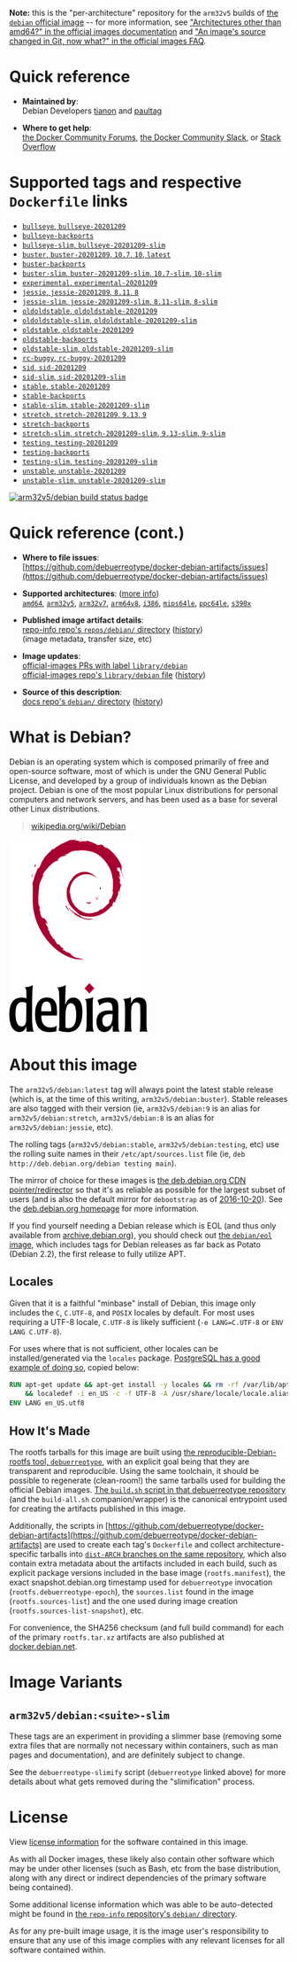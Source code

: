 <!--

********************************************************************************

WARNING:

    DO NOT EDIT "debian/README.md"

    IT IS AUTO-GENERATED

    (from the other files in "debian/" combined with a set of templates)

********************************************************************************

-->

**Note:** this is the "per-architecture" repository for the `arm32v5` builds of [the `debian` official image](https://hub.docker.com/_/debian) -- for more information, see ["Architectures other than amd64?" in the official images documentation](https://github.com/docker-library/official-images#architectures-other-than-amd64) and ["An image's source changed in Git, now what?" in the official images FAQ](https://github.com/docker-library/faq#an-images-source-changed-in-git-now-what).

# Quick reference

-	**Maintained by**:  
	Debian Developers [tianon](https://qa.debian.org/developer.php?login=tianon) and [paultag](https://qa.debian.org/developer.php?login=paultag)

-	**Where to get help**:  
	[the Docker Community Forums](https://forums.docker.com/), [the Docker Community Slack](https://dockr.ly/slack), or [Stack Overflow](https://stackoverflow.com/search?tab=newest&q=docker)

# Supported tags and respective `Dockerfile` links

-	[`bullseye`, `bullseye-20201209`](https://github.com/debuerreotype/docker-debian-artifacts/blob/1c9d0d917c3923ca6aec20b0e0659d95bdd30f78/bullseye/Dockerfile)
-	[`bullseye-backports`](https://github.com/debuerreotype/docker-debian-artifacts/blob/1c9d0d917c3923ca6aec20b0e0659d95bdd30f78/bullseye/backports/Dockerfile)
-	[`bullseye-slim`, `bullseye-20201209-slim`](https://github.com/debuerreotype/docker-debian-artifacts/blob/1c9d0d917c3923ca6aec20b0e0659d95bdd30f78/bullseye/slim/Dockerfile)
-	[`buster`, `buster-20201209`, `10.7`, `10`, `latest`](https://github.com/debuerreotype/docker-debian-artifacts/blob/1c9d0d917c3923ca6aec20b0e0659d95bdd30f78/buster/Dockerfile)
-	[`buster-backports`](https://github.com/debuerreotype/docker-debian-artifacts/blob/1c9d0d917c3923ca6aec20b0e0659d95bdd30f78/buster/backports/Dockerfile)
-	[`buster-slim`, `buster-20201209-slim`, `10.7-slim`, `10-slim`](https://github.com/debuerreotype/docker-debian-artifacts/blob/1c9d0d917c3923ca6aec20b0e0659d95bdd30f78/buster/slim/Dockerfile)
-	[`experimental`, `experimental-20201209`](https://github.com/debuerreotype/docker-debian-artifacts/blob/1c9d0d917c3923ca6aec20b0e0659d95bdd30f78/experimental/Dockerfile)
-	[`jessie`, `jessie-20201209`, `8.11`, `8`](https://github.com/debuerreotype/docker-debian-artifacts/blob/1c9d0d917c3923ca6aec20b0e0659d95bdd30f78/jessie/Dockerfile)
-	[`jessie-slim`, `jessie-20201209-slim`, `8.11-slim`, `8-slim`](https://github.com/debuerreotype/docker-debian-artifacts/blob/1c9d0d917c3923ca6aec20b0e0659d95bdd30f78/jessie/slim/Dockerfile)
-	[`oldoldstable`, `oldoldstable-20201209`](https://github.com/debuerreotype/docker-debian-artifacts/blob/1c9d0d917c3923ca6aec20b0e0659d95bdd30f78/oldoldstable/Dockerfile)
-	[`oldoldstable-slim`, `oldoldstable-20201209-slim`](https://github.com/debuerreotype/docker-debian-artifacts/blob/1c9d0d917c3923ca6aec20b0e0659d95bdd30f78/oldoldstable/slim/Dockerfile)
-	[`oldstable`, `oldstable-20201209`](https://github.com/debuerreotype/docker-debian-artifacts/blob/1c9d0d917c3923ca6aec20b0e0659d95bdd30f78/oldstable/Dockerfile)
-	[`oldstable-backports`](https://github.com/debuerreotype/docker-debian-artifacts/blob/1c9d0d917c3923ca6aec20b0e0659d95bdd30f78/oldstable/backports/Dockerfile)
-	[`oldstable-slim`, `oldstable-20201209-slim`](https://github.com/debuerreotype/docker-debian-artifacts/blob/1c9d0d917c3923ca6aec20b0e0659d95bdd30f78/oldstable/slim/Dockerfile)
-	[`rc-buggy`, `rc-buggy-20201209`](https://github.com/debuerreotype/docker-debian-artifacts/blob/1c9d0d917c3923ca6aec20b0e0659d95bdd30f78/rc-buggy/Dockerfile)
-	[`sid`, `sid-20201209`](https://github.com/debuerreotype/docker-debian-artifacts/blob/1c9d0d917c3923ca6aec20b0e0659d95bdd30f78/sid/Dockerfile)
-	[`sid-slim`, `sid-20201209-slim`](https://github.com/debuerreotype/docker-debian-artifacts/blob/1c9d0d917c3923ca6aec20b0e0659d95bdd30f78/sid/slim/Dockerfile)
-	[`stable`, `stable-20201209`](https://github.com/debuerreotype/docker-debian-artifacts/blob/1c9d0d917c3923ca6aec20b0e0659d95bdd30f78/stable/Dockerfile)
-	[`stable-backports`](https://github.com/debuerreotype/docker-debian-artifacts/blob/1c9d0d917c3923ca6aec20b0e0659d95bdd30f78/stable/backports/Dockerfile)
-	[`stable-slim`, `stable-20201209-slim`](https://github.com/debuerreotype/docker-debian-artifacts/blob/1c9d0d917c3923ca6aec20b0e0659d95bdd30f78/stable/slim/Dockerfile)
-	[`stretch`, `stretch-20201209`, `9.13`, `9`](https://github.com/debuerreotype/docker-debian-artifacts/blob/1c9d0d917c3923ca6aec20b0e0659d95bdd30f78/stretch/Dockerfile)
-	[`stretch-backports`](https://github.com/debuerreotype/docker-debian-artifacts/blob/1c9d0d917c3923ca6aec20b0e0659d95bdd30f78/stretch/backports/Dockerfile)
-	[`stretch-slim`, `stretch-20201209-slim`, `9.13-slim`, `9-slim`](https://github.com/debuerreotype/docker-debian-artifacts/blob/1c9d0d917c3923ca6aec20b0e0659d95bdd30f78/stretch/slim/Dockerfile)
-	[`testing`, `testing-20201209`](https://github.com/debuerreotype/docker-debian-artifacts/blob/1c9d0d917c3923ca6aec20b0e0659d95bdd30f78/testing/Dockerfile)
-	[`testing-backports`](https://github.com/debuerreotype/docker-debian-artifacts/blob/1c9d0d917c3923ca6aec20b0e0659d95bdd30f78/testing/backports/Dockerfile)
-	[`testing-slim`, `testing-20201209-slim`](https://github.com/debuerreotype/docker-debian-artifacts/blob/1c9d0d917c3923ca6aec20b0e0659d95bdd30f78/testing/slim/Dockerfile)
-	[`unstable`, `unstable-20201209`](https://github.com/debuerreotype/docker-debian-artifacts/blob/1c9d0d917c3923ca6aec20b0e0659d95bdd30f78/unstable/Dockerfile)
-	[`unstable-slim`, `unstable-20201209-slim`](https://github.com/debuerreotype/docker-debian-artifacts/blob/1c9d0d917c3923ca6aec20b0e0659d95bdd30f78/unstable/slim/Dockerfile)

[![arm32v5/debian build status badge](https://img.shields.io/jenkins/s/https/doi-janky.infosiftr.net/job/multiarch/job/arm32v5/job/debian.svg?label=arm32v5/debian%20%20build%20job)](https://doi-janky.infosiftr.net/job/multiarch/job/arm32v5/job/debian/)

# Quick reference (cont.)

-	**Where to file issues**:  
	[https://github.com/debuerreotype/docker-debian-artifacts/issues](https://github.com/debuerreotype/docker-debian-artifacts/issues)

-	**Supported architectures**: ([more info](https://github.com/docker-library/official-images#architectures-other-than-amd64))  
	[`amd64`](https://hub.docker.com/r/amd64/debian/), [`arm32v5`](https://hub.docker.com/r/arm32v5/debian/), [`arm32v7`](https://hub.docker.com/r/arm32v7/debian/), [`arm64v8`](https://hub.docker.com/r/arm64v8/debian/), [`i386`](https://hub.docker.com/r/i386/debian/), [`mips64le`](https://hub.docker.com/r/mips64le/debian/), [`ppc64le`](https://hub.docker.com/r/ppc64le/debian/), [`s390x`](https://hub.docker.com/r/s390x/debian/)

-	**Published image artifact details**:  
	[repo-info repo's `repos/debian/` directory](https://github.com/docker-library/repo-info/blob/master/repos/debian) ([history](https://github.com/docker-library/repo-info/commits/master/repos/debian))  
	(image metadata, transfer size, etc)

-	**Image updates**:  
	[official-images PRs with label `library/debian`](https://github.com/docker-library/official-images/pulls?q=label%3Alibrary%2Fdebian)  
	[official-images repo's `library/debian` file](https://github.com/docker-library/official-images/blob/master/library/debian) ([history](https://github.com/docker-library/official-images/commits/master/library/debian))

-	**Source of this description**:  
	[docs repo's `debian/` directory](https://github.com/docker-library/docs/tree/master/debian) ([history](https://github.com/docker-library/docs/commits/master/debian))

# What is Debian?

Debian is an operating system which is composed primarily of free and open-source software, most of which is under the GNU General Public License, and developed by a group of individuals known as the Debian project. Debian is one of the most popular Linux distributions for personal computers and network servers, and has been used as a base for several other Linux distributions.

> [wikipedia.org/wiki/Debian](https://en.wikipedia.org/wiki/Debian)

![logo](https://raw.githubusercontent.com/docker-library/docs/b449be7df57e9ed9086bb5821bfb5d6cdc5d67a4/debian/logo.png)

# About this image

The `arm32v5/debian:latest` tag will always point the latest stable release (which is, at the time of this writing, `arm32v5/debian:buster`). Stable releases are also tagged with their version (ie, `arm32v5/debian:9` is an alias for `arm32v5/debian:stretch`, `arm32v5/debian:8` is an alias for `arm32v5/debian:jessie`, etc).

The rolling tags (`arm32v5/debian:stable`, `arm32v5/debian:testing`, etc) use the rolling suite names in their `/etc/apt/sources.list` file (ie, `deb http://deb.debian.org/debian testing main`).

The mirror of choice for these images is [the deb.debian.org CDN pointer/redirector](https://deb.debian.org) so that it's as reliable as possible for the largest subset of users (and is also the default mirror for `debootstrap` as of [2016-10-20](https://anonscm.debian.org/cgit/d-i/debootstrap.git/commit/?id=9e8bc60ad1ccf3a25ce7890526b70059f3e770de)). See the [deb.debian.org homepage](https://deb.debian.org) for more information.

If you find yourself needing a Debian release which is EOL (and thus only available from [archive.debian.org](http://archive.debian.org)), you should check out [the `debian/eol` image](https://hub.docker.com/r/debian/eol/), which includes tags for Debian releases as far back as Potato (Debian 2.2), the first release to fully utilize APT.

## Locales

Given that it is a faithful "minbase" install of Debian, this image only includes the `C`, `C.UTF-8`, and `POSIX` locales by default. For most uses requiring a UTF-8 locale, `C.UTF-8` is likely sufficient (`-e LANG=C.UTF-8` or `ENV LANG C.UTF-8`).

For uses where that is not sufficient, other locales can be installed/generated via the `locales` package. [PostgreSQL has a good example of doing so](https://github.com/docker-library/postgres/blob/69bc540ecfffecce72d49fa7e4a46680350037f9/9.6/Dockerfile#L21-L24), copied below:

```dockerfile
RUN apt-get update && apt-get install -y locales && rm -rf /var/lib/apt/lists/* \
	&& localedef -i en_US -c -f UTF-8 -A /usr/share/locale/locale.alias en_US.UTF-8
ENV LANG en_US.utf8
```

## How It's Made

The rootfs tarballs for this image are built using [the reproducible-Debian-rootfs tool, `debuerreotype`](https://github.com/debuerreotype/debuerreotype), with an explicit goal being that they are transparent and reproducible. Using the same toolchain, it should be possible to regenerate (clean-room!) the same tarballs used for building the official Debian images. [The `build.sh` script in that debuerreotype repository](https://github.com/debuerreotype/debuerreotype/blob/master/build.sh) (and the `build-all.sh` companion/wrapper) is the canonical entrypoint used for creating the artifacts published in this image.

Additionally, the scripts in [https://github.com/debuerreotype/docker-debian-artifacts](https://github.com/debuerreotype/docker-debian-artifacts) are used to create each tag's `Dockerfile` and collect architecture-specific tarballs into [`dist-ARCH` branches on the same repository](https://github.com/debuerreotype/docker-debian-artifacts/branches), which also contain extra metadata about the artifacts included in each build, such as explicit package versions included in the base image (`rootfs.manifest`), the exact snapshot.debian.org timestamp used for `debuerreotype` invocation (`rootfs.debuerreotype-epoch`), the `sources.list` found in the image (`rootfs.sources-list`) and the one used during image creation (`rootfs.sources-list-snapshot`), etc.

For convenience, the SHA256 checksum (and full build command) for each of the primary `rootfs.tar.xz` artifacts are also published at [docker.debian.net](https://docker.debian.net/).

# Image Variants

## `arm32v5/debian:<suite>-slim`

These tags are an experiment in providing a slimmer base (removing some extra files that are normally not necessary within containers, such as man pages and documentation), and are definitely subject to change.

See the `debuerreotype-slimify` script (`debuerreotype` linked above) for more details about what gets removed during the "slimification" process.

# License

View [license information](https://www.debian.org/social_contract#guidelines) for the software contained in this image.

As with all Docker images, these likely also contain other software which may be under other licenses (such as Bash, etc from the base distribution, along with any direct or indirect dependencies of the primary software being contained).

Some additional license information which was able to be auto-detected might be found in [the `repo-info` repository's `debian/` directory](https://github.com/docker-library/repo-info/tree/master/repos/debian).

As for any pre-built image usage, it is the image user's responsibility to ensure that any use of this image complies with any relevant licenses for all software contained within.

